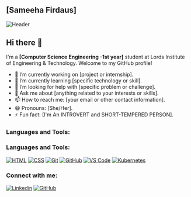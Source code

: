 

## [Sameeha Firdaus]
![Header](https://media.giphy.com/media/ZVik7pBtu9dNS/giphy.gif)

## Hi there 👋

I'm a <b>[Computer Science Engineering -1st year]</b> student at Lords Institute of Engineering & Technology. Welcome to my GitHub profile!

- 🔭 I’m currently working on [project or internship].
- 🌱 I’m currently learning [specific technology or skill].
- 🤔 I’m looking for help with [specific problem or challenge].
- 💬 Ask me about [anything related to your interests or skills].
- 📫 How to reach me: [your email or other contact information].
- 😄 Pronouns: [She/Her].
- ⚡ Fun fact: [I'm An INTROVERT and SHORT-TEMPERED PERSON].

### Languages and Tools:

### Languages and Tools:

[![HTML](https://img.shields.io/badge/HTML-5E5E5E?style=flat&logo=html5&logoColor=white)](https://www.w3.org/html/)
[![CSS](https://img.shields.io/badge/CSS-0077B5?style=flat&logo=css3&logoColor=white)](https://www.w3.org/Style/CSS/Overview.en.html)
[![Git](https://img.shields.io/badge/Git-F05032?style=flat&logo=git&logoColor=white)](https://git-scm.com/)
[![GitHub](https://img.shields.io/badge/GitHub-181717?style=flat&logo=github&logoColor=white)](https://github.com/)
[![VS Code](https://img.shields.io/badge/VS_Code-007ACC?style=flat&logo=visual-studio-code&logoColor=white)](https://code.visualstudio.com/)
[![Kubernetes](https://img.shields.io/badge/Kubernetes-326CE5?style=flat&logo=kubernetes&logoColor=white)](https://kubernetes.io/)


### Connect with me:

[![Linkedin](https://img.shields.io/badge/-YourName-0077B5?style=flat&logo=Linkedin&logoColor=white&link=https://www.linkedin.com/in/yourname/)](https://www.linkedin.com/in/sameeha-firdaus-388983294/)
[![GitHub](https://img.shields.io/badge/-YourUsername-0000FF?style=flat&logo=GitHub&logoColor=white&link=https://github.com/yourusername)](https://github.com/SameehaFirdaus)
